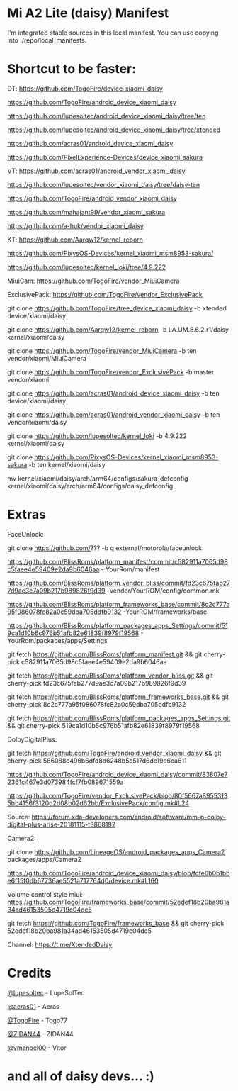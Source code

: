 ﻿# Mi A2 Lite (daisy) Manifest

I'm integrated stable sources in this local manifest. You can use copying into ./repo/local_manifests.

# Shortcut to be faster:

DT: https://github.com/TogoFire/device-xiaomi-daisy

https://github.com/TogoFire/android_device_xiaomi_daisy

https://github.com/lupesoltec/android_device_xiaomi_daisy/tree/ten

https://github.com/lupesoltec/android_device_xiaomi_daisy/tree/xtended

https://github.com/acras01/android_device_xiaomi_daisy

https://github.com/PixelExperience-Devices/device_xiaomi_sakura

VT: https://github.com/acras01/android_vendor_xiaomi_daisy

https://github.com/lupesoltec/vendor_xiaomi_daisy/tree/daisy-ten

https://github.com/TogoFire/android_vendor_xiaomi_daisy

https://github.com/mahajant99/vendor_xiaomi_sakura

https://github.com/a-huk/vendor_xiaomi_daisy

KT: https://github.com/Aarqw12/kernel_reborn

https://github.com/PixysOS-Devices/kernel_xiaomi_msm8953-sakura/

https://github.com/lupesoltec/kernel_loki/tree/4.9.222

MiuiCam: https://github.com/TogoFire/vendor_MiuiCamera

ExclusivePack: https://github.com/TogoFire/vendor_ExclusivePack


git clone https://github.com/TogoFire/tree_device_xiaomi_daisy -b xtended device/xiaomi/daisy

git clone https://github.com/Aarqw12/kernel_reborn -b LA.UM.8.6.2.r1/daisy kernel/xiaomi/daisy

git clone https://github.com/TogoFire/vendor_MiuiCamera -b ten vendor/xiaomi/MiuiCamera

git clone https://github.com/TogoFire/vendor_ExclusivePack -b master vendor/xiaomi

git clone https://github.com/acras01/android_device_xiaomi_daisy -b ten device/xiaomi/daisy

git clone https://github.com/acras01/android_vendor_xiaomi_daisy -b ten vendor/xiaomi/daisy

git clone https://github.com/lupesoltec/kernel_loki -b 4.9.222 kernel/xiaomi/daisy

git clone https://github.com/PixysOS-Devices/kernel_xiaomi_msm8953-sakura -b ten kernel/xiaomi/daisy

mv kernel/xiaomi/daisy/arch/arm64/configs/sakura_defconfig kernel/xiaomi/daisy/arch/arm64/configs/daisy_defconfig

>>>>>>>>>>>>>>>>>>>>>>>>>>>>>>>>>>>>>>>>>>>>>>>>>>>>>>>>>>>>>>>>>>>>>>>>>>>>>>>>>>>>>>>>>>>>>>>>>>>>>>>>>>>>>>>>>>>>>>>>>>>>

# Extras

FaceUnlock:

git clone https://github.com/??? -b q external/motorola/faceunlock

https://github.com/BlissRoms/platform_manifest/commit/c582911a7065d98c5faee4e59409e2da9b6046aa    - YourRom/manifest

https://github.com/BlissRoms/platform_vendor_bliss/commit/fd23c675fab277d9ae3c7a09b217b989826f9d39   -vendor/YourROM/config/common.mk 

https://github.com/BlissRoms/platform_frameworks_base/commit/8c2c777a95f086078fc82a0c59dba705ddfb9132   -YourROM/frameworks/base

https://github.com/BlissRoms/platform_packages_apps_Settings/commit/519ca1d10b6c976b51afb82e61839f8979f19568   - YourRom/packages/apps/Settings

git fetch https://github.com/BlissRoms/platform_manifest.git && git cherry-pick c582911a7065d98c5faee4e59409e2da9b6046aa

git fetch https://github.com/BlissRoms/platform_vendor_bliss.git && git cherry-pick fd23c675fab277d9ae3c7a09b217b989826f9d39

git fetch https://github.com/BlissRoms/platform_frameworks_base.git && git cherry-pick 8c2c777a95f086078fc82a0c59dba705ddfb9132

git fetch https://github.com/BlissRoms/platform_packages_apps_Settings.git && git cherry-pick 519ca1d10b6c976b51afb82e61839f8979f19568

DolbyDigitalPlus:

git fetch https://github.com/TogoFire/android_vendor_xiaomi_daisy && git cherry-pick 586088c496b6dfd8d6248b5c517d6dc19e6ca611

https://github.com/TogoFire/android_device_xiaomi_daisy/commit/83807e72361c467e3d073984fcf7fb089671559a

https://github.com/TogoFire/vendor_ExclusivePack/blob/80f5667a89553135bb4156f3120d2d08b02d62bb/ExclusivePack/config.mk#L24

Source: https://forum.xda-developers.com/android/software/mm-p-dolby-digital-plus-arise-20181115-t3868192

Camera2:

git clone https://github.com/LineageOS/android_packages_apps_Camera2 packages/apps/Camera2

https://github.com/TogoFire/android_device_xiaomi_daisy/blob/fcfe6b0b1bbe6f15f0db67736ae5521a717764d0/device.mk#L160

Volume control style miui:
https://github.com/TogoFire/frameworks_base/commit/52edef18b20ba981a34ad46153505d4719c04dc5

git fetch https://github.com/TogoFire/frameworks_base && git cherry-pick 52edef18b20ba981a34ad46153505d4719c04dc5

Channel: https://t.me/XtendedDaisy


# Credits

[@lupesoltec](https://github.com/lupesoltec) - LupeSolTec

[@acras01](https://github.com/acras01) - Acras

[@TogoFire](https://github.com/TogoFire) - Togo77

[@ZIDAN44](https://github.com/ZIDAN44) - ZIDAN44

[@vmanoel00](https://github.com/vitor00almei) - Vitor


# and all of daisy devs... :)

